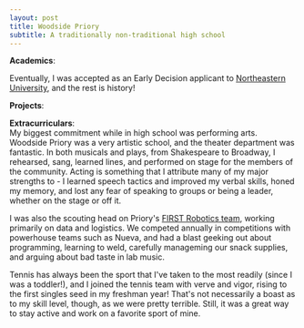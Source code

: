```yaml
---
layout: post
title: Woodside Priory 
subtitle: A traditionally non-traditional high school
---
```

**Academics**: <br>


Eventually, I was accepted as an Early Decision applicant to <a href="/pages/neu/">Northeastern University</a>, and the rest is history!

**Projects**: <br>


**Extracurriculars**: <br>
My biggest commitment while in high school was performing arts. Woodside Priory was a very artistic school, and the theater department was fantastic. In both musicals and plays, from Shakespeare to Broadway, I rehearsed, sang, learned lines, and performed on stage for the members of the community. Acting is something that I attribute many of my major strengths to - I learned speech tactics and improved my verbal skills, honed my memory, and lost any fear of speaking to groups or being a leader, whether on the stage or off it. 

I was also the scouting head on Priory's <a href="https://www.team751.com/">FIRST Robotics team</a>, working primarily on data and logistics. We competed annually in competitions with powerhouse teams such as Nueva, and had a blast geeking out about programming, learning to weld, carefully manageming our snack supplies, and arguing about bad taste in lab music. 

Tennis has always been the sport that I've taken to the most readily (since I was a toddler!), and I joined the tennis team with verve and vigor, rising to the first singles seed in my freshman year! That's not necessarily a boast as to my skill level, though, as we were pretty terrible. Still, it was a great way to stay active and work on a favorite sport of mine. 
